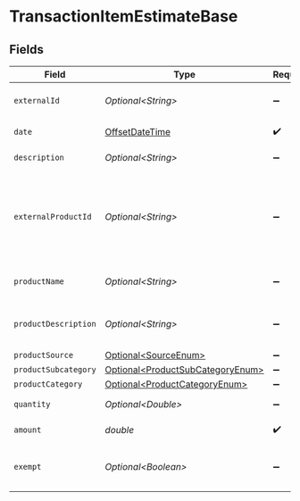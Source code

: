 # TransactionItemEstimateBase


## Fields

| Field                                                                                                                             | Type                                                                                                                              | Required                                                                                                                          | Description                                                                                                                       |
| --------------------------------------------------------------------------------------------------------------------------------- | --------------------------------------------------------------------------------------------------------------------------------- | --------------------------------------------------------------------------------------------------------------------------------- | --------------------------------------------------------------------------------------------------------------------------------- |
| `externalId`                                                                                                                      | *Optional\<String>*                                                                                                               | :heavy_minus_sign:                                                                                                                | A unique identifier for the transaction item.                                                                                     |
| `date`                                                                                                                            | [OffsetDateTime](https://docs.oracle.com/javase/8/docs/api/java/time/OffsetDateTime.html)                                         | :heavy_check_mark:                                                                                                                | The date of the transaction item.                                                                                                 |
| `description`                                                                                                                     | *Optional\<String>*                                                                                                               | :heavy_minus_sign:                                                                                                                | A description of the item.                                                                                                        |
| `externalProductId`                                                                                                               | *Optional\<String>*                                                                                                               | :heavy_minus_sign:                                                                                                                | External product identifier. If not found and product_subcategory<br/>        and product_category are not provided, an error occurs. |
| `productName`                                                                                                                     | *Optional\<String>*                                                                                                               | :heavy_minus_sign:                                                                                                                | Name of the product. Used if creating a new product.                                                                              |
| `productDescription`                                                                                                              | *Optional\<String>*                                                                                                               | :heavy_minus_sign:                                                                                                                | Description of the product. Used if creating a new product.                                                                       |
| `productSource`                                                                                                                   | [Optional\<SourceEnum>](../../models/components/SourceEnum.md)                                                                    | :heavy_minus_sign:                                                                                                                | N/A                                                                                                                               |
| `productSubcategory`                                                                                                              | [Optional\<ProductSubCategoryEnum>](../../models/components/ProductSubCategoryEnum.md)                                            | :heavy_minus_sign:                                                                                                                | N/A                                                                                                                               |
| `productCategory`                                                                                                                 | [Optional\<ProductCategoryEnum>](../../models/components/ProductCategoryEnum.md)                                                  | :heavy_minus_sign:                                                                                                                | N/A                                                                                                                               |
| `quantity`                                                                                                                        | *Optional\<Double>*                                                                                                               | :heavy_minus_sign:                                                                                                                | Defaults to 1.0. The quantity of the item.                                                                                        |
| `amount`                                                                                                                          | *double*                                                                                                                          | :heavy_check_mark:                                                                                                                | The total amount of the item.                                                                                                     |
| `exempt`                                                                                                                          | *Optional\<Boolean>*                                                                                                              | :heavy_minus_sign:                                                                                                                | Defaults to false. Indicates whether the item is exempt from tax.                                                                 |